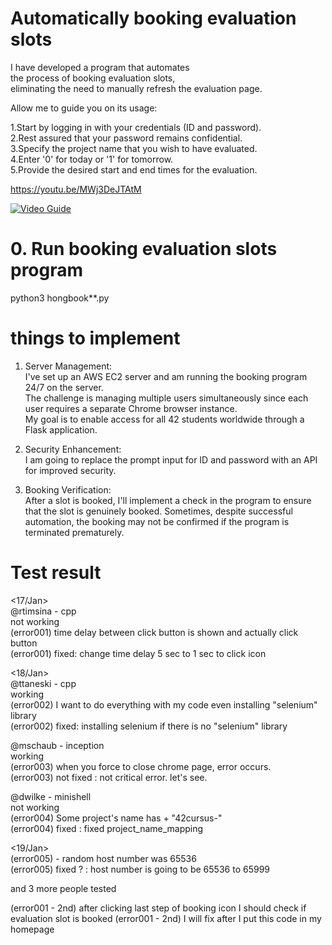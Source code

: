 

# Automatically booking evaluation slots  
  
I have developed a program that automates  
the process of booking evaluation slots,  
eliminating the need to manually refresh the evaluation page.  
  
Allow me to guide you on its usage:  
  
1.Start by logging in with your credentials (ID and password).  
2.Rest assured that your password remains confidential.  
3.Specify the project name that you wish to have evaluated.  
4.Enter '0' for today or '1' for tomorrow.  
5.Provide the desired start and end times for the evaluation.  
  
https://youtu.be/MWj3DeJTAtM  

[![Video Guide](https://img.youtube.com/vi/MWj3DeJTAtM/0.jpg)](https://www.youtube.com/watch?v=MWj3DeJTAtM)  
  
  
# 0. Run booking evaluation slots program  

python3 hongbook**.py  
  
  
  
# things to implement 

1. Server Management:  
I've set up an AWS EC2 server and am running the booking program 24/7 on the server.  
The challenge is managing multiple users simultaneously since each user requires a separate  Chrome browser instance.  
My goal is to enable access for all 42 students worldwide through a Flask application. 

2. Security Enhancement:  
I am going to replace the prompt input for ID and password with an API for improved security.  

3. Booking Verification:  
After a slot is booked, I'll implement a check in the program to ensure that the slot is  genuinely booked. Sometimes, despite successful automation, the booking may not be confirmed if  the program is terminated prematurely.  
  

  
# Test result  

<17/Jan>  
@rtimsina - cpp  
not working  
(error001) time delay between click button is shown and actually click button  
(error001) fixed: change time delay 5 sec to 1 sec to click icon  

<18/Jan>  
@ttaneski - cpp  
working  
(error002) I want to do everything with my code even installing "selenium" library  
(error002) fixed: installing selenium if there is no "selenium" library  

@mschaub - inception  
working  
(error003) when you force to close chrome page, error occurs.  
(error003) not fixed : not critical error. let's see.  

@dwilke - minishell  
not working  
(error004) Some project's name has + "42cursus-"  
(error004) fixed : fixed project_name_mapping  


<19/Jan>  
(error005) - random host number was 65536  
(error005) fixed ? : host number is going to be 65536 to 65999  

and 3 more people tested

(error001 - 2nd) after clicking last step of booking icon I should check if evaluation slot is booked
(error001 - 2nd) I will fix after I put this code in my homepage


